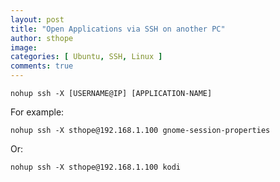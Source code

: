 ```yaml
---
layout: post
title: "Open Applications via SSH on another PC"
author: sthope
image: 
categories: [ Ubuntu, SSH, Linux ]
comments: true
---
```


```
nohup ssh -X [USERNAME@IP] [APPLICATION-NAME]
```

For example:

```
nohup ssh -X sthope@192.168.1.100 gnome-session-properties
```

Or:

```
nohup ssh -X sthope@192.168.1.100 kodi
```
